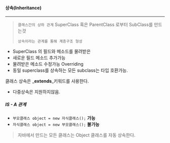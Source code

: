 #### 상속(Inheritance)

---

> `클래스간의 상하 관계` SuperClass 혹은 ParentClass 로부터 SubClass를 만드는것
>
> `상속이라는 관계를 통해 계층구조 형성`

* SuperClass 의 필드와 메소드를 물려받은
* 새로운 필드 메소드 추가가능
* 물려받은 메소드 수정가능 Overriding
* 동일 superclass를 상속하는 모든 subclass는 타입 호환가능.

클래스 상속은 _**extends**_키워드를 사용한다.

* 다중상속은 지원하지않음.

##### IS - A 관계

* `부모클래스 object = new 자식클래스();` **가능**
* `자식클래스 object = new 부모클래스();`  **불가능**

> 자바에서 만드는 모든 클래스는 Object 클래스를 자동 상속한다.




